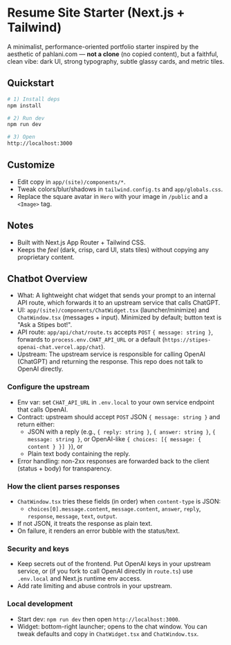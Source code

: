 # Resume Site Starter (Next.js + Tailwind)

A minimalist, performance-oriented portfolio starter inspired by the aesthetic of pahlani.com — **not a clone** (no copied content), but a faithful, clean vibe: dark UI, strong typography, subtle glassy cards, and metric tiles.

## Quickstart

```bash
# 1) Install deps
npm install

# 2) Run dev
npm run dev

# 3) Open
http://localhost:3000
```

## Customize
- Edit copy in `app/(site)/components/*`.
- Tweak colors/blur/shadows in `tailwind.config.ts` and `app/globals.css`.
- Replace the square avatar in `Hero` with your image in `/public` and a `<Image>` tag.

## Notes
- Built with Next.js App Router + Tailwind CSS.
- Keeps the *feel* (dark, crisp, card UI, stats tiles) without copying any proprietary content.

## Chatbot Overview
- What: A lightweight chat widget that sends your prompt to an internal API route, which forwards it to an upstream service that calls ChatGPT.
- UI: `app/(site)/components/ChatWidget.tsx` (launcher/minimize) and `ChatWindow.tsx` (messages + input). Minimized by default; button text is "Ask a Stipes bot!".
- API route: `app/api/chat/route.ts` accepts `POST` `{ message: string }`, forwards to `process.env.CHAT_API_URL` or a default (`https://stipes-openai-chat.vercel.app/chat`).
- Upstream: The upstream service is responsible for calling OpenAI (ChatGPT) and returning the response. This repo does not talk to OpenAI directly.

### Configure the upstream
- Env var: set `CHAT_API_URL` in `.env.local` to your own service endpoint that calls OpenAI.
- Contract: upstream should accept `POST` JSON `{ message: string }` and return either:
  - JSON with a reply (e.g., `{ reply: string }`, `{ answer: string }`, `{ message: string }`, or OpenAI-like `{ choices: [{ message: { content } }] }`), or
  - Plain text body containing the reply.
- Error handling: non-2xx responses are forwarded back to the client (status + body) for transparency.

### How the client parses responses
- `ChatWindow.tsx` tries these fields (in order) when `content-type` is JSON:
  - `choices[0].message.content`, `message.content`, `answer`, `reply`, `response`, `message`, `text`, `output`.
- If not JSON, it treats the response as plain text.
- On failure, it renders an error bubble with the status/text.

### Security and keys
- Keep secrets out of the frontend. Put OpenAI keys in your upstream service, or (if you fork to call OpenAI directly in `route.ts`) use `.env.local` and Next.js runtime env access.
- Add rate limiting and abuse controls in your upstream.

### Local development
- Start dev: `npm run dev` then open `http://localhost:3000`.
- Widget: bottom-right launcher; opens to the chat window. You can tweak defaults and copy in `ChatWidget.tsx` and `ChatWindow.tsx`.
